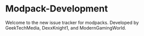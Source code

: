 # Modpack-Development
Welcome to the new issue tracker for modpacks. Developed by GeekTechMedia, DexxKnight1, and ModernGamingWorld.
